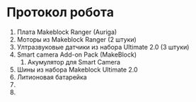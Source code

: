Протокол робота
===

  1. Плата Makeblock Ranger (Auriga) 
  2. Моторы из Makeblock Ranger (2 штуки)
  3. Ултразвуковые датчики из набора Ultimate 2.0 (3 штуки)
  4. Smart camera Add-on Pack (MakeBlock)
     1. Акумулятор для Smart Camera
  5. Шины из набора Makeblock Ultimate 2.0
  6. Литионовая батарейка
  7.  
  8. 
